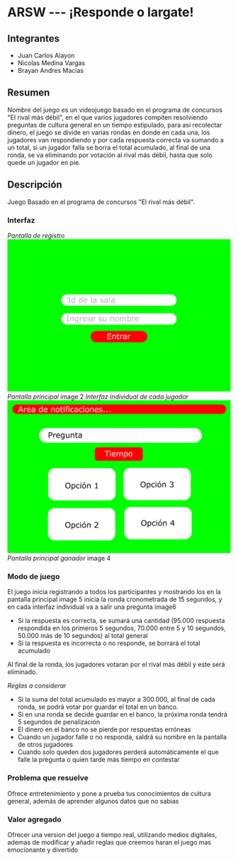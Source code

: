 # ARSW --- ¡Responde o largate!

## Integrantes 
- Juan Carlos Alayon
- Nicolas Medina Vargas
- Brayan Andres Macias

## Resumen
Nombre del juego es un videojuego basado en el programa de concursos "El rival más débil", en el que varios jugadores compiten 
resolviendo preguntas de cultura general en un tiempo estipulado, para así recolectar dinero, el juego se divide en varias rondas
en donde en cada una, los jugadores van respondiendo y por cada respuesta correcta va sumando a un total, si un jugador falla se borra el total
acumulado, al final de una ronda, se va eliminando por votación al rival más débil, hasta que solo quede un jugador en pie.

## Descripción 
Juego Basado en el programa de concursos "El rival más débil". 
### Interfaz 
_Pantalla de registro_
![Screenshot](img/pantallacarga.png)
_Pantalla principal_
image 2
_Interfaz individual de cada jugador_
![Screenshot](img/pantallaindi.png)
_Pantalla principal ganador_
image 4
###  Modo de juego 
El juego inicia registrando a todos los participantes y mostrando los en la pantalla principal
image 5
inicia la ronda cronometrada de 15 segundos, y en cada interfaz individual va a salir una pregunta
image6
- Si la respuesta es correcta, se sumará una cantidad (95.000 respuesta respondida en los primeros 5 segundos, 70.000 entre 5 y 10 segundos, 50.000 más de 10 segundos) al total general
- Si la respuesta es incorrecta o no responde, se borrará el total acumulado

Al final de la ronda, los jugadores votaran por el rival más débil y este será eliminado.

_Reglas a considerar_
- Si la suma del total acumulado es mayor a 300.000, al final de cada ronda, se podrá votar por guardar el total en un banco.
- Si en una ronda se decide guardar en el banco, la próxima ronda tendrá 5 segundos de penalización 
- El dinero en el banco no se pierde por respuestas erróneas 
- Cuando un jugador falle o no responda, saldrá su nombre en la pantalla de otros jugadores 
- Cuando solo queden dos jugadores perderá automáticamente el que falle la pregunta o quien tarde más tiempo en contestar

### Problema que resuelve
Ofrece entretenimiento y pone a prueba tus conocimientos de cultura general, además de aprender algunos datos que no sabias

### Valor agregado
Ofrecer una version del juego a tiempo real, utilizando medios digitales, ademas de modificar y añadir reglas que creemos haran el juego mas emocionante y divertido











